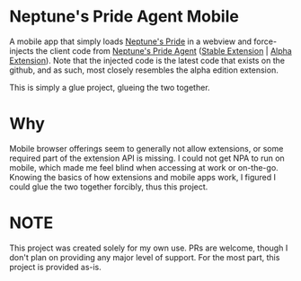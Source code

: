 # Neptune's Pride Agent Mobile
A mobile app that simply loads [Neptune's Pride](https://np.ironhelmet.com) in a webview and force-injects the client code from [Neptune's Pride Agent](https://github.com/anicolao/npa) ([Stable Extension](https://chrome.google.com/webstore/detail/neptunes-pride-agent/gpcdekpemhpdcacfnafnflnlakelfefh) | [Alpha Extension](https://chrome.google.com/webstore/detail/neptunes-pride-agent-%CE%AC%CE%BB%CF%86%CE%B1/ndfajnjbmlanogpddbbjbbcoahhomaba)). Note that the injected code is the latest code that exists on the github, and as such, most closely resembles the alpha edition extension.

This is simply a glue project, glueing the two together.

# Why
Mobile browser offerings seem to generally not allow extensions, or some required part of the extension API is missing. I could not get NPA to run on mobile, which made me feel blind when accessing at work or on-the-go. Knowing the basics of how extensions and mobile apps work, I figured I could glue the two together forcibly, thus this project.

# NOTE
This project was created solely for my own use. PRs are welcome, though I don't plan on providing any major level of support. For the most part, this project is provided as-is.
